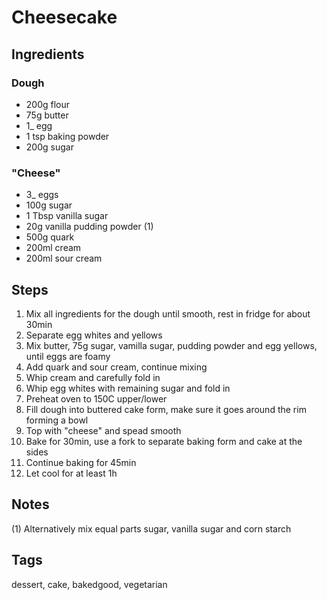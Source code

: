 # Cheesecake

## Ingredients

### Dough

* 200g flour
* 75g butter
* 1_ egg 
* 1 tsp baking powder
* 200g sugar

### "Cheese"

* 3_ eggs
* 100g sugar
* 1 Tbsp vanilla sugar
* 20g vanilla pudding powder (1)
* 500g quark
* 200ml cream
* 200ml sour cream

## Steps

1. Mix all ingredients for the dough until smooth, rest in fridge for about 30min
2. Separate egg whites and yellows
3. Mix butter, 75g sugar, vamilla sugar, pudding powder and egg yellows, until eggs are foamy
4. Add quark and sour cream, continue mixing
5. Whip cream and carefully fold in
6. Whip egg whites with remaining sugar and fold in 
7. Preheat oven to 150C upper/lower 
8. Fill dough into buttered cake form, make sure it goes around the rim forming a bowl
9. Top with "cheese" and spead smooth
10. Bake for 30min, use a fork to separate baking form and cake at the sides
11. Continue baking for 45min
12. Let cool for at least 1h

## Notes

(1) Alternatively mix equal parts sugar, vanilla sugar and corn starch

## Tags
dessert, cake, bakedgood, vegetarian
